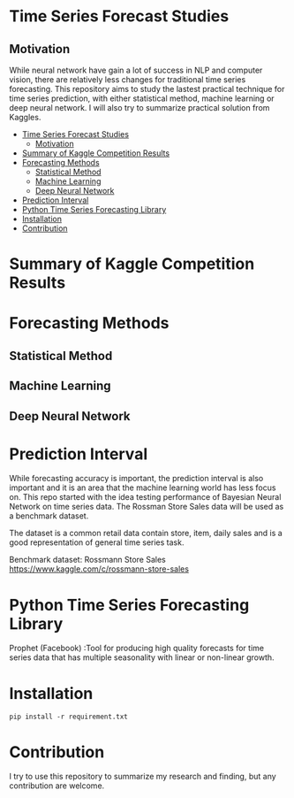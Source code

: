 # Time Series Forecast Studies
## Motivation
While neural network have gain a lot of success in NLP and computer vision, there are relatively less changes for traditional time series forecasting.
This repository aims to study the lastest practical technique for time series prediction, with either statistical method, machine learning or deep neural network. I will also try to summarize practical solution from Kaggles.
- [Time Series Forecast Studies](#time-series-forecast-studies)
  - [Motivation](#motivation)
- [Summary of Kaggle Competition Results](#summary-of-kaggle-competition-results)
- [Forecasting Methods](#forecasting-methods)
  - [Statistical Method](#statistical-method)
  - [Machine Learning](#machine-learning)
  - [Deep Neural Network](#deep-neural-network)
- [Prediction Interval](#prediction-interval)
- [Python Time Series Forecasting Library](#python-time-series-forecasting-library)
- [Installation](#installation)
- [Contribution](#contribution)


# Summary of Kaggle Competition Results

# Forecasting Methods
## Statistical Method

## Machine Learning

## Deep Neural Network


# Prediction Interval
While forecasting accuracy is important, the prediction interval is also important and it is an area that the machine learning world has less focus on.
This repo started with the idea testing performance of Bayesian Neural Network on time series data. The Rossman Store Sales data will be used as a benchmark dataset. 

The dataset is a common retail data contain store, item, daily sales and is a good representation of general time series task.

Benchmark dataset: Rossmann Store Sales
https://www.kaggle.com/c/rossmann-store-sales

# Python Time Series Forecasting Library

Prophet (Facebook)  :Tool for producing high quality forecasts for time series data that has multiple seasonality with linear or non-linear growth. 

# Installation
`pip install -r requirement.txt`

# Contribution
I try to use this repository to summarize my research and finding, but any contribution are welcome.
